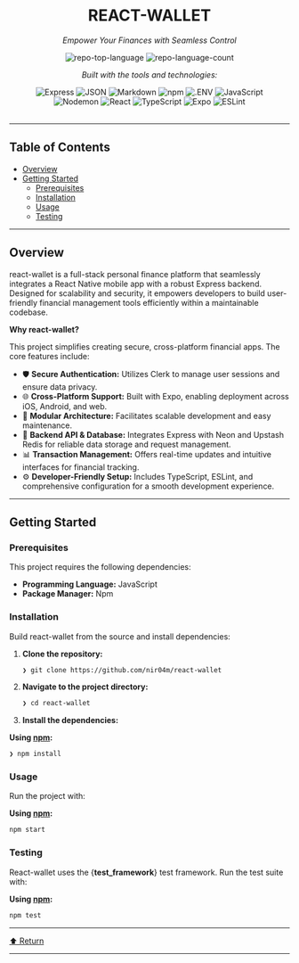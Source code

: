 <div id="top">

<!-- HEADER STYLE: CLASSIC -->
<div align="center">


# REACT-WALLET

<em>Empower Your Finances with Seamless Control</em>

<!-- BADGES -->
<img src="https://img.shields.io/github/languages/top/nir04m/react-wallet?style=flat&color=0080ff" alt="repo-top-language">
<img src="https://img.shields.io/github/languages/count/nir04m/react-wallet?style=flat&color=0080ff" alt="repo-language-count">

<em>Built with the tools and technologies:</em>

<img src="https://img.shields.io/badge/Express-000000.svg?style=flat&logo=Express&logoColor=white" alt="Express">
<img src="https://img.shields.io/badge/JSON-000000.svg?style=flat&logo=JSON&logoColor=white" alt="JSON">
<img src="https://img.shields.io/badge/Markdown-000000.svg?style=flat&logo=Markdown&logoColor=white" alt="Markdown">
<img src="https://img.shields.io/badge/npm-CB3837.svg?style=flat&logo=npm&logoColor=white" alt="npm">
<img src="https://img.shields.io/badge/.ENV-ECD53F.svg?style=flat&logo=dotenv&logoColor=black" alt=".ENV">
<img src="https://img.shields.io/badge/JavaScript-F7DF1E.svg?style=flat&logo=JavaScript&logoColor=black" alt="JavaScript">
<br>
<img src="https://img.shields.io/badge/Nodemon-76D04B.svg?style=flat&logo=Nodemon&logoColor=white" alt="Nodemon">
<img src="https://img.shields.io/badge/React-61DAFB.svg?style=flat&logo=React&logoColor=black" alt="React">
<img src="https://img.shields.io/badge/TypeScript-3178C6.svg?style=flat&logo=TypeScript&logoColor=white" alt="TypeScript">
<img src="https://img.shields.io/badge/Expo-000020.svg?style=flat&logo=Expo&logoColor=white" alt="Expo">
<img src="https://img.shields.io/badge/ESLint-4B32C3.svg?style=flat&logo=ESLint&logoColor=white" alt="ESLint">

</div>
<br>

---

## Table of Contents

- [Overview](#overview)
- [Getting Started](#getting-started)
    - [Prerequisites](#prerequisites)
    - [Installation](#installation)
    - [Usage](#usage)
    - [Testing](#testing)

---

## Overview

react-wallet is a full-stack personal finance platform that seamlessly integrates a React Native mobile app with a robust Express backend. Designed for scalability and security, it empowers developers to build user-friendly financial management tools efficiently within a maintainable codebase.

**Why react-wallet?**

This project simplifies creating secure, cross-platform financial apps. The core features include:

- 🛡️ **Secure Authentication:** Utilizes Clerk to manage user sessions and ensure data privacy.
- 🌐 **Cross-Platform Support:** Built with Expo, enabling deployment across iOS, Android, and web.
- 🧱 **Modular Architecture:** Facilitates scalable development and easy maintenance.
- 💾 **Backend API & Database:** Integrates Express with Neon and Upstash Redis for reliable data storage and request management.
- 📊 **Transaction Management:** Offers real-time updates and intuitive interfaces for financial tracking.
- ⚙️ **Developer-Friendly Setup:** Includes TypeScript, ESLint, and comprehensive configuration for a smooth development experience.

---

## Getting Started

### Prerequisites

This project requires the following dependencies:

- **Programming Language:** JavaScript
- **Package Manager:** Npm

### Installation

Build react-wallet from the source and install dependencies:

1. **Clone the repository:**

    ```sh
    ❯ git clone https://github.com/nir04m/react-wallet
    ```

2. **Navigate to the project directory:**

    ```sh
    ❯ cd react-wallet
    ```

3. **Install the dependencies:**

**Using [npm](https://www.npmjs.com/):**

```sh
❯ npm install
```

### Usage

Run the project with:

**Using [npm](https://www.npmjs.com/):**

```sh
npm start
```

### Testing

React-wallet uses the {__test_framework__} test framework. Run the test suite with:

**Using [npm](https://www.npmjs.com/):**

```sh
npm test
```

---

<div align="left"><a href="#top">⬆ Return</a></div>

---
